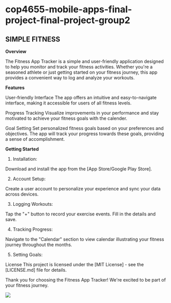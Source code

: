 # cop4655-mobile-apps-final-project-final-project-group2

SIMPLE FITNESS
--
**Overview**

The Fitness App Tracker is a simple and user-friendly application designed to help you monitor and track your fitness activities. Whether you're a seasoned athlete or just getting started on your fitness journey, this app provides a convenient way to log and analyze your workouts.

**Features**

User-friendly Interface
The app offers an intuitive and easy-to-navigate interface, making it accessible for users of all fitness levels. 

Progress Tracking
Visualize improvements in your performance and stay motivated to achieve your fitness goals with the calender.

Goal Setting
Set personalized fitness goals based on your preferences and objectives. The app will track your progress towards these goals, providing a sense of accomplishment.

**Getting Started**

1. Installation:

Download and install the app from the [App Store/Google Play Store].

2. Account Setup:

Create a user account to personalize your experience and sync your data across devices.

3. Logging Workouts:

Tap the "+" button to record your exercise events. Fill in the details and save.

4. Tracking Progress:

Navigate to the "Calendar" section to view calendar illustrating your fitness journey throughout the months.

5. Setting Goals:


License
This project is licensed under the [MIT License] - see the [LICENSE.md] file for details.

Thank you for choosing the Fitness App Tracker! We're excited to be part of your fitness journey.


<div>
    <a href="https://www.loom.com/share/9d6a86d54e264339996bbbce6cfea885">
      <p></p>
    </a>
    <a href="https://www.loom.com/share/9d6a86d54e264339996bbbce6cfea885">
      <img style="max-width:300px;" src="https://cdn.loom.com/sessions/thumbnails/9d6a86d54e264339996bbbce6cfea885-with-play.gif">
    </a>
  </div>
  
  

